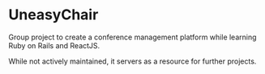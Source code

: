 # UneasyChair

Group project to create a conference management platform while learning Ruby on Rails and ReactJS.

While not actively maintained, it servers as a resource for further projects.
